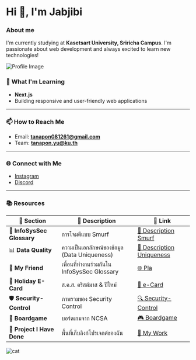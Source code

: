# Hi 👋, I'm Jabjibi
### **About me** 
  I'm currently studying at **Kasetsart University, Sriricha Campus**. I'm passionate about web development and always excited to learn new technologies!

![Profile Image](./image_readme/image_me.jpg)

### 🌱 **What I'm Learning**
- **Next.js**
- Building responsive and user-friendly web applications

---

### 📫 **How to Reach Me**
- Email: **tanapon081261@gmail.com**
- Team: **tanapon.yu@ku.th**

---

### 🌐 **Connect with Me**
- [Instagram](https://instagram.com/jjab_bb)
- [Discord](https://discord.gg/Wtuw6Z5K)

---

### 📚 **Resources**

| 📂 **Section** | 📝 **Description** | 🔗 **Link** |  
|---|---|---|  
| 👾 **InfoSysSec Glossary** | การโจมตีแบบ Smurf | [📖 Description Smurf](smurf.md) |  
| 📊 **Data Quality** | ความเป็นเอกลักษณ์ของข้อมูล (Data Uniqueness) | [📖 Description Uniqueness](uniqueness.md) |  
| 👫 **My Friend** | เพื่อนที่ทำงานร่วมกันใน InfoSysSec Glossary | [🌐 Pla](https://jis03.github.io) |  
| 🎉 **Holiday E-Card** | ส.ค.ส. คริสต์มาส & ปีใหม่ | [📜 e-Card](e-card.md) |  
| 🛡️ **Security-Control** | ภาพรวมของ Security Control | [🔍 Security-Control](security-control.md) |  
| 🎲 **Boardgame** | บอร์ดเกมจาก NCSA | [🎮 Boardgame](boardgame.md) |  
| 💼 **Project I Have Done** | พื้นที่เก็บลิงก์โปรเจกต์ของฉัน | [🔗 My Work](mywork.md) |  





![cat](https://media.tenor.com/wht0_M71CxsAAAAi/milkie-spin-milkie-vt.gif)
